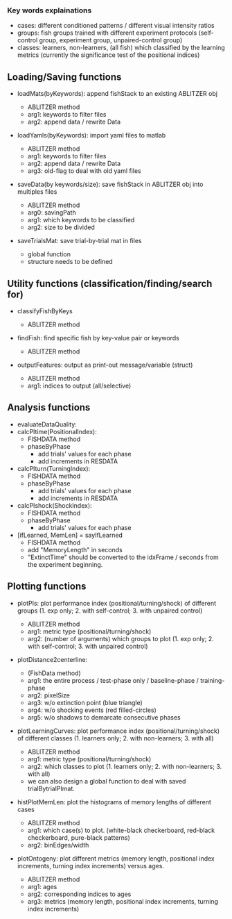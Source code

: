 ### Key words explainations
- cases: different conditioned patterns / different visual intensity ratios
- groups: fish groups trained with different experiment protocols (self-control group, experiment group, unpaired-control group)
- classes: learners, non-learners, (all fish) which classified by the learning metrics (currently the significance test of the positional indices)


## Loading/Saving functions
- loadMats(byKeywords): append fishStack to an existing ABLITZER obj
  - ABLITZER method
  - arg1: keywords to filter files
  - arg2: append data / rewrite Data

- loadYamls(byKeywords): import yaml files to matlab
  - ABLITZER method
  - arg1: keywords to filter files
  - arg2: append data / rewrite Data
  - arg3: old-flag to deal with old yaml files

- saveData(by keywords/size): save fishStack in ABLITZER obj into multiples files
  - ABLITZER method
  - arg0: savingPath
  - arg1: which keywords to be classified
  - arg2: size to be divided

- saveTrialsMat: save trial-by-trial mat in files
  - global function
  - structure needs to be defined

## Utility functions (classification/finding/search for)
- classifyFishByKeys
  - ABLITZER method

- findFish: find specific fish by key-value pair or keywords
  - ABLITZER method

- outputFeatures: output as print-out message/variable (struct)
  - ABLITZER method
  - arg1: indices to output (all/selective)

## Analysis functions
- evaluateDataQuality:
- calcPItime(PositionalIndex):
  - FISHDATA method
  - phaseByPhase
    - add trials' values for each phase
    - add increments in RESDATA
- calcPIturn(TurningIndex):
  - FISHDATA method
  - phaseByPhase
    - add trials' values for each phase
    - add increments in RESDATA
- calcPIshock(ShockIndex):
  - FISHDATA method
  - phaseByPhase
    - add trials' values for each phase
- [ifLearned, MemLen] = sayIfLearned
  - FISHDATA method
  - add "MemoryLength" in seconds
  - "ExtinctTime" should be converted to the idxFrame / seconds from the experiment beginning.

## Plotting functions
- plotPIs: plot performance index (positional/turning/shock) of different groups (1. exp only; 2. with self-control; 3. with unpaired control)
  - ABLITZER method
  - arg1: metric type (positional/turning/shock)
  - arg2: (number of arguments) which groups to plot (1. exp only; 2. with self-control; 3. with unpaired control)

- plotDistance2centerline:
  - (FishData method)
  - arg1: the entire process / test-phase only / baseline-phase / training-phase
  - arg2: pixelSize
  - arg3: w/o extinction point (blue triangle)
  - arg4: w/o shocking events (red filled-circles)
  - arg5: w/o shadows to demarcate consecutive phases

- plotLearningCurves: plot performance index (positional/turning/shock) of different classes (1. learners only; 2. with non-learners; 3. with all)
  - ABLITZER method
  - arg1: metric type (positional/turning/shock)
  - arg2: which classes to plot (1. learners only; 2. with non-learners; 3. with all)
  - we can also design a global function to deal with saved trialBytrialPImat.

- histPlotMemLen: plot the histograms of memory lengths of different cases
  - ABLITZER method
  - arg1: which case(s) to plot. (white-black checkerboard, red-black checkerboard, pure-black patterns)
  - arg2: binEdges/width

- plotOntogeny: plot different metrics (memory length, positional index increments, turning index increments) versus ages.
  - ABLITZER method
  - arg1: ages
  - arg2: corresponding indices to ages
  - arg3: metrics (memory length, positional index increments, turning index increments)
